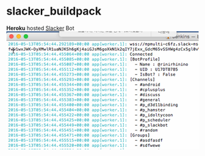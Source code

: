 # slacker_buildpack

__Heroku__ hosted [Slacker](https://github.com/pjc0247/Slacker) Bot
<br>
![h](heroku_1.PNG)
